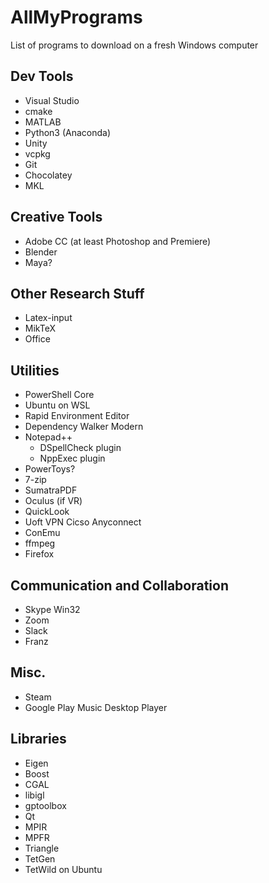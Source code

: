 # AllMyPrograms
List of programs to download on a fresh Windows computer

## Dev Tools
- Visual Studio
- cmake
- MATLAB
- Python3 (Anaconda)
- Unity
- vcpkg
- Git
- Chocolatey
- MKL

## Creative Tools
- Adobe CC (at least Photoshop and Premiere)
- Blender
- Maya?

## Other Research Stuff
- Latex-input
- MikTeX
- Office

## Utilities
- PowerShell Core
- Ubuntu on WSL
- Rapid Environment Editor
- Dependency Walker Modern
- Notepad++
  - DSpellCheck plugin
  - NppExec plugin
- PowerToys?
- 7-zip
- SumatraPDF
- Oculus (if VR)
- QuickLook
- Uoft VPN Cicso Anyconnect
- ConEmu
- ffmpeg
- Firefox

## Communication and Collaboration
- Skype Win32
- Zoom
- Slack
- Franz

## Misc.
- Steam
- Google Play Music Desktop Player

## Libraries
- Eigen
- Boost
- CGAL
- libigl
- gptoolbox
- Qt
- MPIR
- MPFR
- Triangle
- TetGen
- TetWild on Ubuntu
